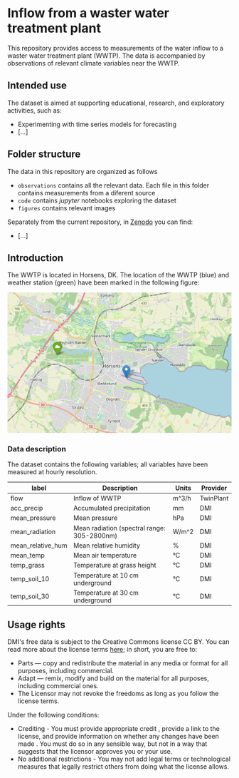 # Inflow from a waster water treatment plant

This repository provides access to measurements of the water inflow to a waster water treatment plant (WWTP). The data is accompanied by observations of relevant climate variables near the WWTP.

## Intended use

The dataset is aimed at supporting educational, research, and exploratory activities, such as:

- Experimenting with time series models for forecasting
- [...]

## Folder structure

The data in this repository are organized as follows

- `observations` contains all the relevant data. Each file in this folder contains measurements from a diferent source
- `code` contains _jupyter_ notebooks exploring the dataset
- `figures` contains relevant images

Separately from the current repository, in [Zenodo]() you can find:
- [...]


## Introduction

The WWTP is located in Horsens, DK. The location of the WWTP (blue) and weather station (green) have been marked in the following figure: 

![location](figures/locations.png)

### Data description

The dataset contains the following variables; all variables have been measured at hourly resolution.

| label | Description | Units | Provider |
| --- | --- | --- | --- |
| flow | Inflow of WWTP | m^3/h | TwinPlant |
| acc_precip | Accumulated precipitation | mm | DMI |
| mean_pressure | Mean pressure | hPa | DMI |
| mean_radiation | Mean radiation (spectral range: 305-2800nm) | W/m^2 | DMI |
| mean_relative_hum | Mean relative humidity | % | DMI |
| mean_temp | Mean air temperature | °C | DMI |
| temp_grass | Temperature at grass height | °C | DMI |
| temp_soil_10 | Temperature at 10 cm underground | °C | DMI |
| temp_soil_30 | Temperature at 30 cm underground |  °C| DMI |

## Usage rights

DMI's free data is subject to the Creative Commons license CC BY. You can read more about the license terms [here](https://www.dmi.dk/friedata/guides-til-frie-data/vilkar-for-brug-af-data); in short, you are free to:

- Parts — copy and redistribute the material in any media or format for all purposes, including commercial.
- Adapt — remix, modify and build on the material for all purposes, including commercial ones.
- The Licensor may not revoke the freedoms as long as you follow the license terms.

Under the following conditions:

- Crediting - You must provide appropriate credit , provide a link to the license, and provide information on whether any changes have been made . You must do so in any sensible way, but not in a way that suggests that the licensor approves you or your use.
- No additional restrictions - You may not add legal terms or technological measures that legally restrict others from doing what the license allows.